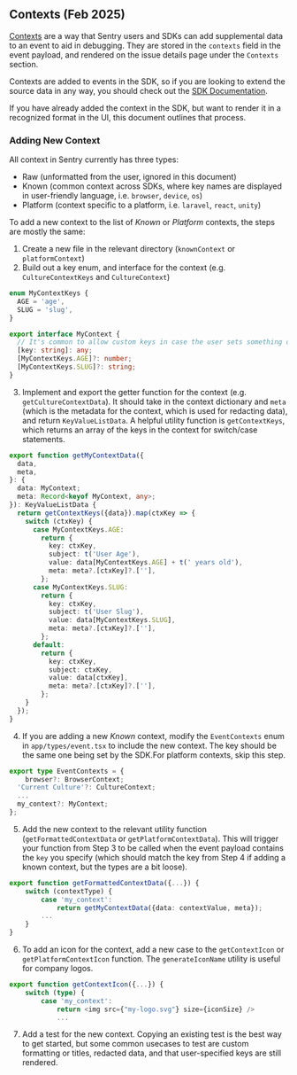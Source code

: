 ## Contexts (Feb 2025)

[Contexts](https://docs.sentry.io/platform-redirect/?next=/enriching-events/context/) are a way that Sentry users and SDKs can add supplemental data to an event to aid in debugging. They are stored in the `contexts` field in the event payload, and rendered on the issue details page under the `Contexts` section.

Contexts are added to events in the SDK, so if you are looking to extend the source data in any way,
you should check out the [SDK Documentation](https://develop.sentry.dev/sdk/data-model/event-payloads/contexts/).

If you have already added the context in the SDK, but want to render it in a recognized format in the UI, this document outlines that process.

### Adding New Context

All context in Sentry currently has three types:

- Raw (unformatted from the user, ignored in this document)
- Known (common context across SDKs, where key names are displayed in user-friendly language, i.e. `browser`, `device`, `os`)
- Platform (context specific to a platform, i.e. `laravel`, `react`, `unity`)

To add a new context to the list of _Known_ or _Platform_ contexts, the steps are mostly the same:

1. Create a new file in the relevant directory (`knownContext` or `platformContext`)
2. Build out a key enum, and interface for the context (e.g. `CultureContextKeys` and `CultureContext`)

```ts
enum MyContextKeys {
  AGE = 'age',
  SLUG = 'slug',
}

export interface MyContext {
  // It's common to allow custom keys in case the user sets something on the context manually
  [key: string]: any;
  [MyContextKeys.AGE]?: number;
  [MyContextKeys.SLUG]?: string;
}
```

3. Implement and export the getter function for the context (e.g. `getCultureContextData`). It should take in the context dictionary and `meta` (which is the metadata for the context, which is used for redacting data), and return `KeyValueListData`. A helpful utility function is `getContextKeys`, which returns an array of the keys in the context for switch/case statements.

```ts
export function getMyContextData({
  data,
  meta,
}: {
  data: MyContext;
  meta: Record<keyof MyContext, any>;
}): KeyValueListData {
  return getContextKeys({data}).map(ctxKey => {
    switch (ctxKey) {
      case MyContextKeys.AGE:
        return {
          key: ctxKey,
          subject: t('User Age'),
          value: data[MyContextKeys.AGE] + t(' years old'),
          meta: meta?.[ctxKey]?.[''],
        };
      case MyContextKeys.SLUG:
        return {
          key: ctxKey,
          subject: t('User Slug'),
          value: data[MyContextKeys.SLUG],
          meta: meta?.[ctxKey]?.[''],
        };
      default:
        return {
          key: ctxKey,
          subject: ctxKey,
          value: data[ctxKey],
          meta: meta?.[ctxKey]?.[''],
        };
    }
  });
}
```

4. If you are adding a new _Known_ context, modify the `EventContexts` enum in `app/types/event.tsx` to include the new context. The key should be the same one being set by the SDK.For platform contexts, skip this step.

```ts
export type EventContexts = {
    browser?: BrowserContext;
  'Current Culture'?: CultureContext;
  ...
  my_context?: MyContext;
};
```

5. Add the new context to the relevant utility function (`getFormattedContextData` or `getPlatformContextData`). This will trigger your function from Step 3 to be called when the event payload contains the `key` you specify (which should match the key from Step 4 if adding a known context, but the types are a bit loose).

```ts
export function getFormattedContextData({...}) {
    switch (contextType) {
        case 'my_context':
            return getMyContextData({data: contextValue, meta});
        ...
    }
}
```

6. To add an icon for the context, add a new case to the `getContextIcon` or `getPlatformContextIcon` function. The `generateIconName` utility is useful for company logos.

```ts
export function getContextIcon({...}) {
    switch (type) {
        case 'my_context':
            return <img src={"my-logo.svg"} size={iconSize} />
            ...
```

7. Add a test for the new context. Copying an existing test is the best way to get started, but some common usecases to test are custom formatting or titles, redacted data, and that user-specified keys are still rendered.
